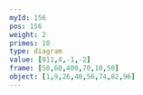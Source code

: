 ```yaml
---
myId: 156
pos: 156
weight: 2
primes: 10
type: diagram
value: [911,4,-1,-2]
frame: [50,60,400,70,10,50]
object: [1,9,26,40,56,74,82,96]
---
```

